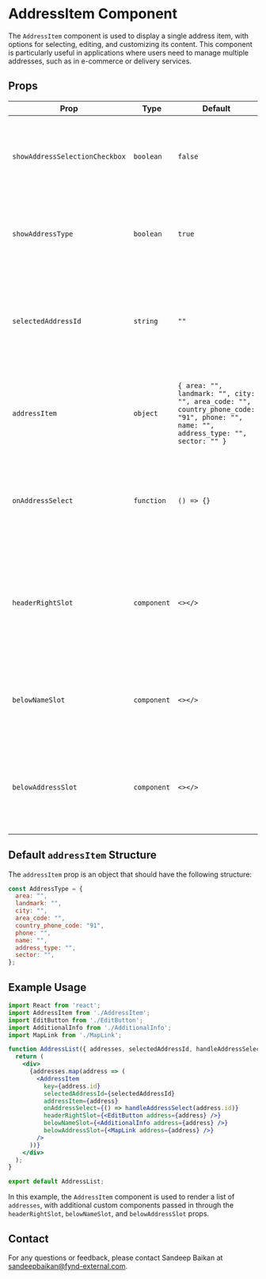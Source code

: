 # AddressItem Component

The `AddressItem` component is used to display a single address item, with options for selecting, editing, and customizing its content. This component is particularly useful in applications where users need to manage multiple addresses, such as in e-commerce or delivery services.

## Props

| Prop                         | Type       | Default                                                                 | Description                                                                                 |
| ---------------------------- | ---------- | ----------------------------------------------------------------------- | ------------------------------------------------------------------------------------------- |
| `showAddressSelectionCheckbox`| `boolean`  | `false`                                                                 | Flag to show or hide the checkbox for selecting the address.                                |
| `showAddressType`             | `boolean`  | `true`                                                                  | Flag to show or hide the address type (e.g., Home, Work).                                   |
| `selectedAddressId`           | `string`   | `""`                                                                    | The ID of the currently selected address, used to determine which address is selected.       |
| `addressItem`                 | `object`   | `{ area: "", landmark: "", city: "", area_code: "", country_phone_code: "91", phone: "", name: "", address_type: "", sector: "" }` | The address object containing details like area, landmark, city, etc.                      |
| `onAddressSelect`             | `function` | `() => {}`                                                              | Callback function to handle the selection of an address. Called when the checkbox is clicked.|
| `headerRightSlot`             | `component`| `<></>`                                                                 | Custom React component to render additional content to the right of the header (e.g., edit or delete buttons). |
| `belowNameSlot`               | `component`| `<></>`                                                                 | Custom React component to render additional content below the name field.                    |
| `belowAddressSlot`            | `component`| `<></>`                                                                 | Custom React component to render additional content below the address fields.                |

## Default `addressItem` Structure

The `addressItem` prop is an object that should have the following structure:

```javascript
const AddressType = {
  area: "",
  landmark: "",
  city: "",
  area_code: "",
  country_phone_code: "91",
  phone: "",
  name: "",
  address_type: "",
  sector: "",
};
```

## Example Usage

```jsx
import React from 'react';
import AddressItem from './AddressItem';
import EditButton from './EditButton';
import AdditionalInfo from './AdditionalInfo';
import MapLink from './MapLink';

function AddressList({ addresses, selectedAddressId, handleAddressSelect }) {
  return (
    <div>
      {addresses.map(address => (
        <AddressItem
          key={address.id}
          selectedAddressId={selectedAddressId}
          addressItem={address}
          onAddressSelect={() => handleAddressSelect(address.id)}
          headerRightSlot={<EditButton address={address} />}
          belowNameSlot={<AdditionalInfo address={address} />}
          belowAddressSlot={<MapLink address={address} />}
        />
      ))}
    </div>
  );
}

export default AddressList;
```

In this example, the `AddressItem` component is used to render a list of `addresses`, with additional custom components passed in through the `headerRightSlot`, `belowNameSlot`, and `belowAddressSlot` props.

## Contact

For any questions or feedback, please contact Sandeep Baikan at [sandeepbaikan@fynd-external.com](mailto:sandeepbaikan@fynd-external.com).

